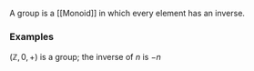 A group is a [[Monoid]] in which every element has an inverse.

### Examples
$(\mathbb{Z}, 0, +)$ is a group; the inverse of $n$ is $-n$
